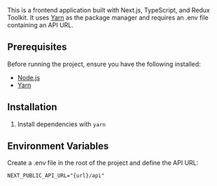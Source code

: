 This is a frontend application built with Next.js, TypeScript, and Redux Toolkit. It uses [Yarn](https://yarnpkg.com/) as the package manager and requires an .env file containing an API URL.

## Prerequisites

Before running the project, ensure you have the following installed:

- [Node.js](https://nodejs.org/)
- [Yarn](https://yarnpkg.com/)

## Installation

1. Install dependencies with `yarn`

## Environment Variables

Create a .env file in the root of the project and define the API URL:

```
NEXT_PUBLIC_API_URL="{url}/api"
```
